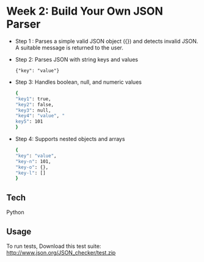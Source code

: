 
# Week 2: Build Your Own JSON Parser




 - Step 1 : Parses a simple valid JSON object ({}) and detects invalid JSON. A suitable message is returned to the user.

 - Step 2: Parses JSON with string keys and values 
   ```
   {"key": "value"}
   ```

 - Step 3: Handles boolean, null, and numeric values 
   ```bash
   { 
   "key1": true, 
   "key2": false, 
   "key3": null, 
   "key4": "value", "
   key5": 101 
   } 
   ``` 

 - Step 4: Supports nested objects and arrays 
   ```bash
   {
   "key": "value",
   "key-n": 101,
   "key-o": {},
   "key-l": []
   }
   ```




## Tech

Python



## Usage

To run tests, Download this test suite:
http://www.json.org/JSON_checker/test.zip 

```bash
  
```

